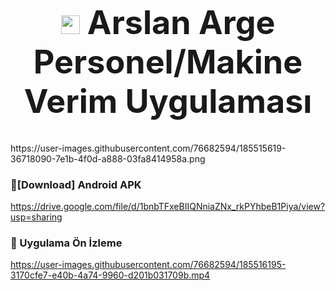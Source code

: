 <h1 align="center" style="font-size: 52px;" ><img height=30 src="https://user-images.githubusercontent.com/76682594/185515619-36718090-7e1b-4f0d-a888-03fa8414958a.png"> Arslan Arge Personel/Makine Verim Uygulaması </h1>
https://user-images.githubusercontent.com/76682594/185515619-36718090-7e1b-4f0d-a888-03fa8414958a.png

###  🔽[Download] Android APK
https://drive.google.com/file/d/1bnbTFxeBIIQNniaZNx_rkPYhbeB1Piya/view?usp=sharing

###  🔽 Uygulama Ön İzleme
https://user-images.githubusercontent.com/76682594/185516195-3170cfe7-e40b-4a74-9960-d201b031709b.mp4


